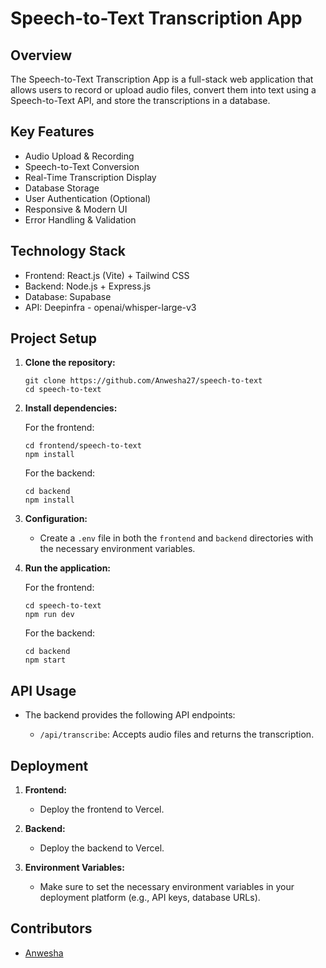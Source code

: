 # Speech-to-Text Transcription App

## Overview

The Speech-to-Text Transcription App is a full-stack web application that allows users to record or upload audio files, convert them into text using a Speech-to-Text API, and store the transcriptions in a database.

## Key Features

- Audio Upload & Recording
- Speech-to-Text Conversion
- Real-Time Transcription Display
- Database Storage
- User Authentication (Optional)
- Responsive & Modern UI
- Error Handling & Validation

## Technology Stack

- Frontend: React.js (Vite) + Tailwind CSS
- Backend: Node.js + Express.js
- Database: Supabase 
- API: Deepinfra - openai/whisper-large-v3

## Project Setup

1.  **Clone the repository:**

    ```
    git clone https://github.com/Anwesha27/speech-to-text
    cd speech-to-text
    ```

2.  **Install dependencies:**

    For the frontend:

    ```
    cd frontend/speech-to-text
    npm install
    ```

    For the backend:

    ```
    cd backend
    npm install
    ```

3.  **Configuration:**

    - Create a `.env` file in both the `frontend` and `backend` directories with the necessary environment variables.

4.  **Run the application:**

    For the frontend:

    ```
    cd speech-to-text
    npm run dev
    ```

    For the backend:

    ```
    cd backend
    npm start
    ```

## API Usage

- The backend provides the following API endpoints:

    -   `/api/transcribe`: Accepts audio files and returns the transcription.

## Deployment

1.  **Frontend:**

    -   Deploy the frontend to Vercel.

2.  **Backend:**

    -   Deploy the backend to Vercel.

3.  **Environment Variables:**

    -   Make sure to set the necessary environment variables in your deployment platform (e.g., API keys, database URLs).

## Contributors

-   [Anwesha](https://github.com/Anwesha27)
